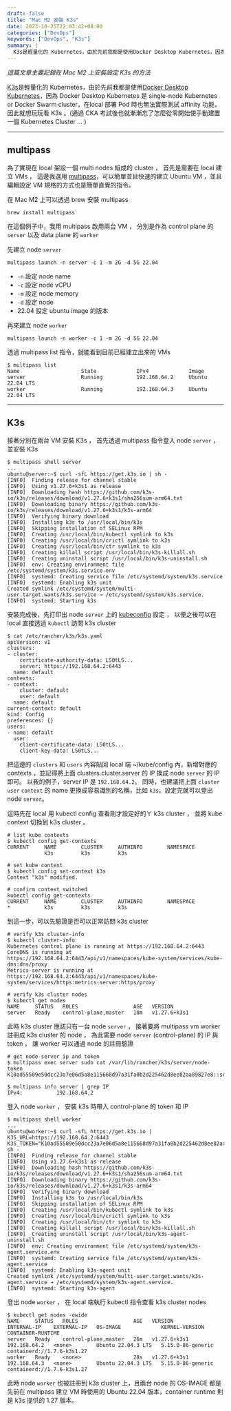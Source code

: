 ```yaml
---
draft: false
title: "Mac M2 安裝 K3s"
date: 2023-10-25T22:03:42+08:00
categories: ["DevOps"]
keywords: ["DevOps", "K3s"]
summary: |
  K3s是輕量化的 Kubernetes，由於先前我都是使用Docker Desktop Kubernetes，因為 Docker Desktop Kubernetes 是 single-node Kubernetes or Docker Swarm cluster，在local 部署 Pod 時也無法實際測試 affinity 功能，因此就想玩玩看 K3s 。
---
```

*這篇文章主要記錄在 Mac M2 上安裝設定 K3s 的方法*

[K3s](https://k3s.io/)是輕量化的 Kubernetes，由於先前我都是使用[Docker Desktop Kubernetes](https://docs.docker.com/desktop/kubernetes/)，因為 Docker Desktop Kubernetes 是 single-node Kubernetes or Docker Swarm cluster，在local 部署 Pod 時也無法實際測試 affinity 功能，因此就想玩玩看 K3s 。(通過 CKA 考試後也就漸漸忘了怎麼從零開始使手動建置一個 Kubernetes Cluster ... )

---
## multipass
為了實現在 local 架設一個 multi nodes 組成的 cluster ， 首先是需要在 local 建立 VMs ， 這邊我選用 [multipass](https://multipass.run/)，可以簡單並且快速的建立 Ubuntu VM ，並且編輯設定 VM 規格的方式也是簡單直覺的指令。

在 Mac M2 上可以透過 brew 安裝 multipass 
```shell
brew install multipass
```

在這個例子中，我用 multipass 啟用兩台 VM ， 分別是作為 control plane 的 `server` 以及 data plane 的 `worker`

先建立 node `server`
```shell
multipass launch -n server -c 1 -m 2G -d 5G 22.04
```
- `-n` 設定 node name 
- `-c` 設定 node vCPU
- `-m` 設定 node memory
- `-d` 設定 node 
- 22.04 設定 ubuntu image 的版本


再來建立 node `worker`
```shell
multipass launch -n worker -c 1 -m 2G -d 5G 22.04
```

透過 multipass list 指令，就能看到目前已經建立出來的 VMs
```shell
$ multipass list
Name                    State             IPv4             Image
server                  Running           192.168.64.2     Ubuntu 22.04 LTS
worker                  Running           192.168.64.3     Ubuntu 22.04 LTS
```

---
## K3s
接著分別在兩台 VM 安裝 K3s ， 首先透過 multipass 指令登入 node `server` ， 並安裝 K3s
```shell
$ multipass shell server
...
ubuntu@server:~$ curl -sfL https://get.k3s.io | sh -
[INFO]  Finding release for channel stable
[INFO]  Using v1.27.6+k3s1 as release
[INFO]  Downloading hash https://github.com/k3s-io/k3s/releases/download/v1.27.6+k3s1/sha256sum-arm64.txt
[INFO]  Downloading binary https://github.com/k3s-io/k3s/releases/download/v1.27.6+k3s1/k3s-arm64
[INFO]  Verifying binary download
[INFO]  Installing k3s to /usr/local/bin/k3s
[INFO]  Skipping installation of SELinux RPM
[INFO]  Creating /usr/local/bin/kubectl symlink to k3s
[INFO]  Creating /usr/local/bin/crictl symlink to k3s
[INFO]  Creating /usr/local/bin/ctr symlink to k3s
[INFO]  Creating killall script /usr/local/bin/k3s-killall.sh
[INFO]  Creating uninstall script /usr/local/bin/k3s-uninstall.sh
[INFO]  env: Creating environment file /etc/systemd/system/k3s.service.env
[INFO]  systemd: Creating service file /etc/systemd/system/k3s.service
[INFO]  systemd: Enabling k3s unit
Created symlink /etc/systemd/system/multi-user.target.wants/k3s.service → /etc/systemd/system/k3s.service.
[INFO]  systemd: Starting k3s
```

安裝完成後，先打印出 node `server` 上的 [kubeconfig](https://docs.k3s.io/cluster-access) 設定 ， 以便之後可以在 local 直接透過 `kubectl` 訪問 k3s cluster
```shell
$ cat /etc/rancher/k3s/k3s.yaml
apiVersion: v1
clusters:
- cluster:
    certificate-authority-data: LS0tLS...
    server: https://192.168.64.2:6443
  name: default
contexts:
- context:
    cluster: default
    user: default
  name: default
current-context: default
kind: Config
preferences: {}
users:
- name: default
  user:
    client-certificate-data: LS0tLS...
    client-key-data: LS0tLS...
```
把這邊的 `clusters` 和 `users` 內容貼回 local 端 ~/kube/config 內，新增對應的 contexts ，並記得將上面 clusters.cluster.server 的 IP 換成 node `server` 的 IP 即可。 以我的例子，server IP 是 `192.168.64.2`。
同時，也建議把上面 `cluster` `user` `context` 的 name 更換成容易識別的名稱，比如 `k3s`。設定完就可以登出 node `server`。

這時先在 local 用 kubectl config 查看剛才設定好的ㄚ k3s cluster ， 並將 kube context 切換到 k3s cluster 。
```shell
# list kube contexts
$ kubectl config get-contexts
CURRENT     NAME        CLUSTER     AUTHINFO        NAMESPACE
            k3s         k3s         k3s

# set kube context
$ kubectl config set-context k3s
Context "k3s" modified.

# confirm context switched
kubectl config get-contexts
CURRENT     NAME        CLUSTER     AUTHINFO        NAMESPACE
*           k3s         k3s         k3s
```

到這一步，可以先驗證是否可以正常訪問 k3s cluster
```shell
# verify k3s cluster-info
$ kubectl cluster-info
Kubernetes control plane is running at https://192.168.64.2:6443
CoreDNS is running at https://192.168.64.2:6443/api/v1/namespaces/kube-system/services/kube-dns:dns/proxy
Metrics-server is running at https://192.168.64.2:6443/api/v1/namespaces/kube-system/services/https:metrics-server:https/proxy

# verify k3s cluster nodes
$ kubectl get nodes
NAME     STATUS   ROLES                  AGE   VERSION
server   Ready    control-plane,master   18m   v1.27.6+k3s1
```

此時 k3s cluster 應該只有一台 node `server` ， 接著要將 multipass vm worker 註冊成 k3s cluster 的 node ， 為此需要 node `server` (control-plane) 的 IP 與 token ， 讓 worker 可以通過 node 的註冊驗證
```shell
# get node server ip and token
$ multipass exec server sudo cat /var/lib/rancher/k3s/server/node-token
K10ad55509e50dcc23a7e06d5a8e115668d97a31fa0b2d225462d8ee82aa89827e8::server:d91bbb9e9a3bae55e412a12ccc6ec307

$ multipass info server | grep IP
IPv4:           192.168.64.2
```

登入 node `worker` ， 安裝 k3s 時帶入 control-plane 的 token 和 IP
```shell
$ multipass shell worker
...
ubuntu@worker:~$ curl -sfL https://get.k3s.io | K3S_URL=https://192.168.64.2:6443 K3S_TOKEN="K10ad55509e50dcc23a7e06d5a8e115668d97a31fa0b2d225462d8ee82aa89827e8::server:d91bbb9e9a3bae55e412a12ccc6ec307" sh -
[INFO]  Finding release for channel stable
[INFO]  Using v1.27.6+k3s1 as release
[INFO]  Downloading hash https://github.com/k3s-io/k3s/releases/download/v1.27.6+k3s1/sha256sum-arm64.txt
[INFO]  Downloading binary https://github.com/k3s-io/k3s/releases/download/v1.27.6+k3s1/k3s-arm64
[INFO]  Verifying binary download
[INFO]  Installing k3s to /usr/local/bin/k3s
[INFO]  Skipping installation of SELinux RPM
[INFO]  Creating /usr/local/bin/kubectl symlink to k3s
[INFO]  Creating /usr/local/bin/crictl symlink to k3s
[INFO]  Creating /usr/local/bin/ctr symlink to k3s
[INFO]  Creating killall script /usr/local/bin/k3s-killall.sh
[INFO]  Creating uninstall script /usr/local/bin/k3s-agent-uninstall.sh
[INFO]  env: Creating environment file /etc/systemd/system/k3s-agent.service.env
[INFO]  systemd: Creating service file /etc/systemd/system/k3s-agent.service
[INFO]  systemd: Enabling k3s-agent unit
Created symlink /etc/systemd/system/multi-user.target.wants/k3s-agent.service → /etc/systemd/system/k3s-agent.service.
[INFO]  systemd: Starting k3s-agent
```

登出 node `worker` ， 在 local 端執行 kubectl 指令查看 k3s cluster nodes
```shell
$ kubectl get nodes -owide
NAME     STATUS   ROLES                  AGE   VERSION        INTERNAL-IP    EXTERNAL-IP   OS-IMAGE             KERNEL-VERSION      CONTAINER-RUNTIME
server   Ready    control-plane,master   26m   v1.27.6+k3s1   192.168.64.2   <none>        Ubuntu 22.04.3 LTS   5.15.0-86-generic   containerd://1.7.6-k3s1.27
worker   Ready    <none>                 28s   v1.27.6+k3s1   192.168.64.3   <none>        Ubuntu 22.04.3 LTS   5.15.0-86-generic   containerd://1.7.6-k3s1.27
```

此時 node `worker` 也被註冊到 k3s cluster 上，且兩台 node 的 OS-IMAGE 都是先前在 multipass 建立 VM 時使用的 Ubuntu 22.04 版本，container runtime 則是 k3s 提供的 1.27 版本。
